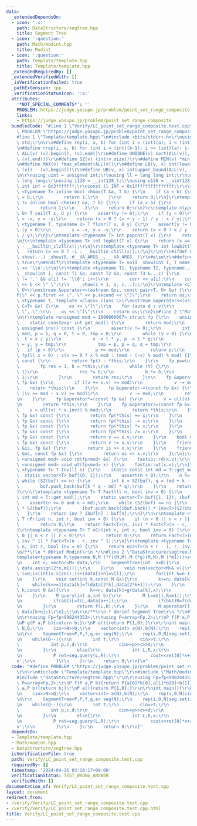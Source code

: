 ```yaml
---
data:
  _extendedDependsOn:
  - icon: ':x:'
    path: DataStructure/segtree.hpp
    title: Segment Tree
  - icon: ':question:'
    path: Math/modint.hpp
    title: Modint
  - icon: ':question:'
    path: Template/template.hpp
    title: Template/template.hpp
  _extendedRequiredBy: []
  _extendedVerifiedWith: []
  _isVerificationFailed: true
  _pathExtension: cpp
  _verificationStatusIcon: ':x:'
  attributes:
    '*NOT_SPECIAL_COMMENTS*': ''
    PROBLEM: https://judge.yosupo.jp/problem/point_set_range_composite
    links:
    - https://judge.yosupo.jp/problem/point_set_range_composite
  bundledCode: "#line 1 \"Verify/LC_point_set_range_composite.test.cpp\"\n#define\
    \ PROBLEM \"https://judge.yosupo.jp/problem/point_set_range_composite\"\r\n\r\n\
    #line 1 \"Template/template.hpp\"\n#include <bits/stdc++.h>\r\nusing namespace\
    \ std;\r\n\r\n#define rep(i, a, b) for (int i = (int)(a); i < (int)(b); i++)\r\
    \n#define rrep(i, a, b) for (int i = (int)(b-1); i >= (int)(a); i--)\r\n#define\
    \ ALL(v) (v).begin(), (v).end()\r\n#define UNIQUE(v) sort(ALL(v)), (v).erase(unique(ALL(v)),\
    \ (v).end())\r\n#define SZ(v) (int)v.size()\r\n#define MIN(v) *min_element(ALL(v))\r\
    \n#define MAX(v) *max_element(ALL(v))\r\n#define LB(v, x) int(lower_bound(ALL(v),\
    \ (x)) - (v).begin())\r\n#define UB(v, x) int(upper_bound(ALL(v), (x)) - (v).begin())\r\
    \n\r\nusing uint = unsigned int;\r\nusing ll = long long int;\r\nusing ull = unsigned\
    \ long long;\r\nusing i128 = __int128_t;\r\nusing u128 = __uint128_t;\r\nconst\
    \ int inf = 0x3fffffff;\r\nconst ll INF = 0x1fffffffffffffff;\r\n\r\ntemplate\
    \ <typename T> inline bool chmax(T &a, T b) {\r\n    if (a < b) {\r\n        a\
    \ = b;\r\n        return 1;\r\n    }\r\n    return 0;\r\n}\r\ntemplate <typename\
    \ T> inline bool chmin(T &a, T b) {\r\n    if (a > b) {\r\n        a = b;\r\n\
    \        return 1;\r\n    }\r\n    return 0;\r\n}\r\ntemplate <typename T, typename\
    \ U> T ceil(T x, U y) {\r\n    assert(y != 0);\r\n    if (y < 0)\r\n        x\
    \ = -x, y = -y;\r\n    return (x > 0 ? (x + y - 1) / y : x / y);\r\n}\r\ntemplate\
    \ <typename T, typename U> T floor(T x, U y) {\r\n    assert(y != 0);\r\n    if\
    \ (y < 0)\r\n        x = -x, y = -y;\r\n    return (x > 0 ? x / y : (x - y + 1)\
    \ / y);\r\n}\r\ntemplate <typename T> int popcnt(T x) {\r\n    return __builtin_popcountll(x);\r\
    \n}\r\ntemplate <typename T> int topbit(T x) {\r\n    return (x == 0 ? -1 : 63\
    \ - __builtin_clzll(x));\r\n}\r\ntemplate <typename T> int lowbit(T x) {\r\n \
    \   return (x == 0 ? -1 : __builtin_ctzll(x));\r\n}\r\n\r\n#ifdef LOCAL\r\n#define\
    \ show(...) _show(0, #__VA_ARGS__, __VA_ARGS__)\r\n#else\r\n#define show(...)\
    \ true\r\n#endif\r\ntemplate <typename T> void _show(int i, T name) {\r\n    cerr\
    \ << '\\n';\r\n}\r\ntemplate <typename T1, typename T2, typename... T3>\r\nvoid\
    \ _show(int i, const T1 &a, const T2 &b, const T3 &...c) {\r\n    for (; a[i]\
    \ != ',' && a[i] != '\\0'; i++)\r\n        cerr << a[i];\r\n    cerr << \":\"\
    \ << b << \" \";\r\n    _show(i + 1, a, c...);\r\n}\r\ntemplate <class T, class\
    \ U>\r\nostream &operator<<(ostream &os, const pair<T, U> &p) {\r\n    os << \"\
    P(\" << p.first << \", \" << p.second << \")\";\r\n    return os;\r\n}\r\ntemplate\
    \ <typename T, template <class> class C>\r\nostream &operator<<(ostream &os, const\
    \ C<T> &v) {\r\n    os << \"[\";\r\n    for (auto d : v)\r\n        os << d <<\
    \ \", \";\r\n    os << \"]\";\r\n    return os;\r\n}\n#line 2 \"Math/modint.hpp\"\
    \n\r\ntemplate <unsigned mod = 1000000007> struct fp {\r\n    unsigned v;\r\n\
    \    static constexpr int get_mod() {\r\n        return mod;\r\n    }\r\n    constexpr\
    \ unsigned inv() const {\r\n        assert(v != 0);\r\n        int x = v, y =\
    \ mod, p = 1, q = 0, t = 0, tmp = 0;\r\n        while (y > 0) {\r\n          \
    \  t = x / y;\r\n            x -= t * y, p -= t * q;\r\n            tmp = x, x\
    \ = y, y = tmp;\r\n            tmp = p, p = q, q = tmp;\r\n        }\r\n     \
    \   if (p < 0)\r\n            p += mod;\r\n        return p;\r\n    }\r\n    constexpr\
    \ fp(ll x = 0) : v(x >= 0 ? x % mod : (mod - (-x) % mod) % mod) {}\r\n    fp operator-()\
    \ const {\r\n        return fp() - *this;\r\n    }\r\n    fp pow(ull t) {\r\n\
    \        fp res = 1, b = *this;\r\n        while (t) {\r\n            if (t &\
    \ 1)\r\n                res *= b;\r\n            b *= b;\r\n            t >>=\
    \ 1;\r\n        }\r\n        return res;\r\n    }\r\n    fp &operator+=(const\
    \ fp &x) {\r\n        if ((v += x.v) >= mod)\r\n            v -= mod;\r\n    \
    \    return *this;\r\n    }\r\n    fp &operator-=(const fp &x) {\r\n        if\
    \ ((v += mod - x.v) >= mod)\r\n            v -= mod;\r\n        return *this;\r\
    \n    }\r\n    fp &operator*=(const fp &x) {\r\n        v = ull(v) * x.v % mod;\r\
    \n        return *this;\r\n    }\r\n    fp &operator/=(const fp &x) {\r\n    \
    \    v = ull(v) * x.inv() % mod;\r\n        return *this;\r\n    }\r\n    fp operator+(const\
    \ fp &x) const {\r\n        return fp(*this) += x;\r\n    }\r\n    fp operator-(const\
    \ fp &x) const {\r\n        return fp(*this) -= x;\r\n    }\r\n    fp operator*(const\
    \ fp &x) const {\r\n        return fp(*this) *= x;\r\n    }\r\n    fp operator/(const\
    \ fp &x) const {\r\n        return fp(*this) /= x;\r\n    }\r\n    bool operator==(const\
    \ fp &x) const {\r\n        return v == x.v;\r\n    }\r\n    bool operator!=(const\
    \ fp &x) const {\r\n        return v != x.v;\r\n    }\r\n    friend istream &operator>>(istream\
    \ &is, fp &x) {\r\n        return is >> x.v;\r\n    }\r\n    friend ostream &operator<<(ostream\
    \ &os, const fp &x) {\r\n        return os << x.v;\r\n    }\r\n};\r\n\r\ntemplate\
    \ <unsigned mod> void rd(fp<mod> &x) {\r\n    fastio::rd(x.v);\r\n}\r\ntemplate\
    \ <unsigned mod> void wt(fp<mod> x) {\r\n    fastio::wt(x.v);\r\n}\r\n\r\ntemplate\
    \ <typename T> T Inv(ll n) {\r\n    static const int md = T::get_mod();\r\n  \
    \  static vector<T> buf({0, 1});\r\n    assert(n > 0);\r\n    n %= md;\r\n   \
    \ while (SZ(buf) <= n) {\r\n        int k = SZ(buf), q = (md + k - 1) / k;\r\n\
    \        buf.push_back(buf[k * q - md] * q);\r\n    }\r\n    return buf[n];\r\n\
    }\r\n\r\ntemplate <typename T> T Fact(ll n, bool inv = 0) {\r\n    static const\
    \ int md = T::get_mod();\r\n    static vector<T> buf({1, 1}), ibuf({1, 1});\r\n\
    \    assert(n >= 0 and n < md);\r\n    while (SZ(buf) <= n) {\r\n        buf.push_back(buf.back()\
    \ * SZ(buf));\r\n        ibuf.push_back(ibuf.back() * Inv<T>(SZ(ibuf)));\r\n \
    \   }\r\n    return inv ? ibuf[n] : buf[n];\r\n}\r\n\r\ntemplate <typename T>\
    \ T nPr(int n, int r, bool inv = 0) {\r\n    if (n < 0 || n < r || r < 0)\r\n\
    \        return 0;\r\n    return Fact<T>(n, inv) * Fact<T>(n - r, inv ^ 1);\r\n\
    }\r\ntemplate <typename T> T nCr(int n, int r, bool inv = 0) {\r\n    if (n <\
    \ 0 || n < r || r < 0)\r\n        return 0;\r\n    return Fact<T>(n, inv) * Fact<T>(r,\
    \ inv ^ 1) * Fact<T>(n - r, inv ^ 1);\r\n}\r\ntemplate <typename T> T nHr(int\
    \ n, int r, bool inv = 0) {\r\n    return nCr<T>(n + r - 1, r, inv);\r\n}\r\n\r\
    \n/**\r\n * @brief Modint\r\n */\n#line 2 \"DataStructure/segtree.hpp\"\n\r\n\
    template<typename M,typename N,M (*f)(M,M),M (*g)(M,N),M (*m1)()>struct SegmentTree{\r\
    \n    int n; vector<M> data;\r\n    SegmentTree(int _n=0){\r\n        n=1; while(n<_n)n<<=1;\
    \ data.assign(2*n,m1());\r\n    }\r\n    void run(vector<M>& v){\r\n        for(int\
    \ i=0;i<(int)v.size();i++)data[i+n]=v[i];\r\n        for(int k=n-1;k>0;k--)data[k]=f(data[2*k],data[2*k+1]);\r\
    \n    }\r\n    void set(int k,const M &x){\r\n        k+=n; data[k]=x;\r\n   \
    \     while(k>>=1)data[k]=f(data[2*k],data[2*k+1]);\r\n    }\r\n    void update(int\
    \ k,const N &x){\r\n        k+=n; data[k]=g(data[k],x);\r\n        while(k>>=1)data[k]=f(data[2*k],data[2*k+1]);\r\
    \n    }\r\n    M query(int a,int b){\r\n        M L=m1(),R=m1();\r\n        for(a+=n,b+=n;a<b;a>>=1,b>>=1){\r\
    \n            if(a&1)L=f(L,data[a++]);\r\n            if(b&1)R=f(data[--b],R);\r\
    \n        }\r\n        return f(L,R);\r\n    }\r\n    M operator[](const int &k)const{return\
    \ data[k+n];}\r\n};\r\n\r\n/**\r\n * @brief Segment Tree\r\n */\n#line 6 \"Verify/LC_point_set_range_composite.test.cpp\"\
    \n\r\nusing Fp=fp<998244353>;\r\nusing P=array<Fp,2>;\r\nP f(P a,P b){return P{a[0]*b[0],a[1]*b[0]+b[1]};}\r\
    \nP g(P a,P b){return b;}\r\nP e(){return P{1,0};}\r\n\r\nint main(){\r\n    int\
    \ N,Q;\r\n    cin>>N>>Q;\r\n    vector<int> a(N),b(N);\r\n    rep(i,0,N)cin>>a[i]>>b[i];\r\
    \n\r\n    SegmentTree<P,P,f,g,e> seg(N);\r\n    rep(i,0,N)seg.set(i,P{a[i],b[i]});\r\
    \n    while(Q--){\r\n        int t;\r\n        cin>>t;\r\n        if(t==0){\r\n\
    \            int p,c,d;\r\n            cin>>p>>c>>d;\r\n            seg.set(p,P{c,d});\r\
    \n        }\r\n        else{\r\n            int L,R,x;\r\n            cin>>L>>R>>x;\r\
    \n            P ret=seg.query(L,R);\r\n            cout<<ret[0]*x+ret[1]<<'\\\
    n';\r\n        }\r\n    }\r\n    return 0;\r\n}\n"
  code: "#define PROBLEM \"https://judge.yosupo.jp/problem/point_set_range_composite\"\
    \r\n\r\n#include \"Template/template.hpp\"\r\n#include \"Math/modint.hpp\"\r\n\
    #include \"DataStructure/segtree.hpp\"\r\n\r\nusing Fp=fp<998244353>;\r\nusing\
    \ P=array<Fp,2>;\r\nP f(P a,P b){return P{a[0]*b[0],a[1]*b[0]+b[1]};}\r\nP g(P\
    \ a,P b){return b;}\r\nP e(){return P{1,0};}\r\n\r\nint main(){\r\n    int N,Q;\r\
    \n    cin>>N>>Q;\r\n    vector<int> a(N),b(N);\r\n    rep(i,0,N)cin>>a[i]>>b[i];\r\
    \n\r\n    SegmentTree<P,P,f,g,e> seg(N);\r\n    rep(i,0,N)seg.set(i,P{a[i],b[i]});\r\
    \n    while(Q--){\r\n        int t;\r\n        cin>>t;\r\n        if(t==0){\r\n\
    \            int p,c,d;\r\n            cin>>p>>c>>d;\r\n            seg.set(p,P{c,d});\r\
    \n        }\r\n        else{\r\n            int L,R,x;\r\n            cin>>L>>R>>x;\r\
    \n            P ret=seg.query(L,R);\r\n            cout<<ret[0]*x+ret[1]<<'\\\
    n';\r\n        }\r\n    }\r\n    return 0;\r\n}"
  dependsOn:
  - Template/template.hpp
  - Math/modint.hpp
  - DataStructure/segtree.hpp
  isVerificationFile: true
  path: Verify/LC_point_set_range_composite.test.cpp
  requiredBy: []
  timestamp: '2024-04-26 03:18:17+09:00'
  verificationStatus: TEST_WRONG_ANSWER
  verifiedWith: []
documentation_of: Verify/LC_point_set_range_composite.test.cpp
layout: document
redirect_from:
- /verify/Verify/LC_point_set_range_composite.test.cpp
- /verify/Verify/LC_point_set_range_composite.test.cpp.html
title: Verify/LC_point_set_range_composite.test.cpp
---
```

